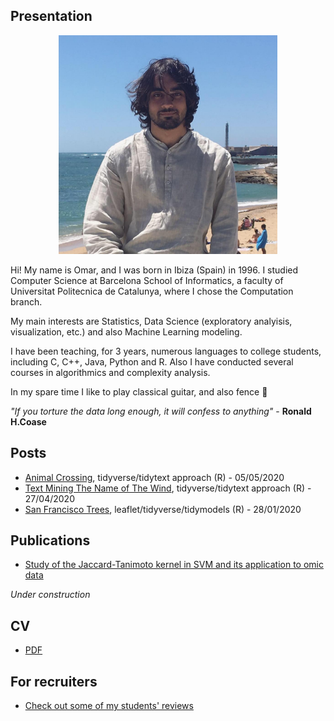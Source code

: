 ## Presentation
<p align="center">
    <img width="350" height="350" src="posts/images/avatar.bmp">
</p>

Hi! My name is Omar, and I was born in Ibiza (Spain) in 1996.
I studied Computer Science at Barcelona School of Informatics, a faculty of Universitat Politecnica de Catalunya, where I chose the Computation branch.

My main interests are Statistics, Data Science (exploratory analyisis, visualization, etc.) and also Machine Learning modeling.

I have been teaching, for 3 years, numerous languages to college students, including C, C++, Java, Python and R. Also I have conducted several courses in algorithmics and complexity analysis.

In my spare time I like to play classical guitar, and also fence 🤺

*"If you torture the data long enough, it will confess to anything"* - **Ronald H.Coase**

## Posts
- [Animal Crossing](https://norhther.github.io/blog/posts/acrossing.html), tidyverse/tidytext approach (R) - 05/05/2020
- [Text Mining The Name of The Wind](https://norhther.github.io/blog/posts/notw.html), tidyverse/tidytext approach (R) - 27/04/2020
- [San Francisco Trees](https://norhther.github.io/blog/posts/sf_trees.html), 
leaflet/tidyverse/tidymodels (R) - 28/01/2020

## Publications
- [Study of the Jaccard-Tanimoto kernel in SVM and its application to omic data](https://upcommons.upc.edu/handle/2117/361192)

*Under construction* 

## CV
- [PDF](https://norhther.github.io/blog/resume/OmarLopezRubioResume.pdf)

## For recruiters
- [Check out some of my students' reviews](https://www.tusclasesparticulares.com/profesores/omar-lopez-rubio/opiniones)
